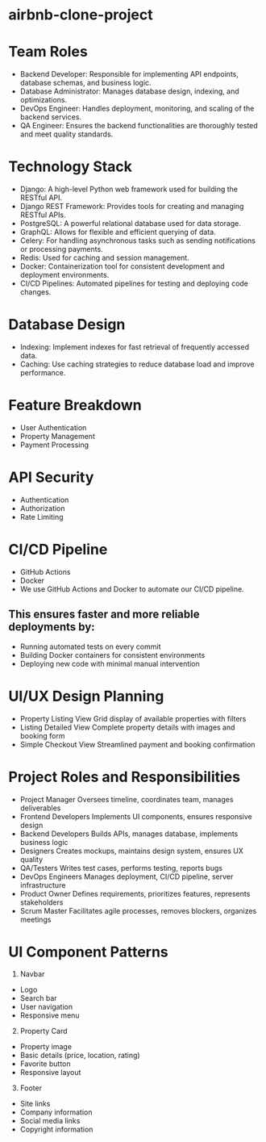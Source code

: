 # airbnb-clone-project

# Team Roles
- Backend Developer: Responsible for implementing API endpoints, database schemas, and business logic.
- Database Administrator: Manages database design, indexing, and optimizations.
- DevOps Engineer: Handles deployment, monitoring, and scaling of the backend services.
- QA Engineer: Ensures the backend functionalities are thoroughly tested and meet quality standards.

# Technology Stack
- Django: A high-level Python web framework used for building the RESTful API.
- Django REST Framework: Provides tools for creating and managing RESTful APIs.
- PostgreSQL: A powerful relational database used for data storage.
- GraphQL: Allows for flexible and efficient querying of data.
- Celery: For handling asynchronous tasks such as sending notifications or processing payments.
- Redis: Used for caching and session management.
- Docker: Containerization tool for consistent development and deployment environments.
- CI/CD Pipelines: Automated pipelines for testing and deploying code changes.

# Database Design
- Indexing: Implement indexes for fast retrieval of frequently accessed data.
- Caching: Use caching strategies to reduce database load and improve performance.

# Feature Breakdown
- User Authentication
-  Property Management
- Payment Processing

# API Security
- Authentication
- Authorization
- Rate Limiting

# CI/CD Pipeline
- GitHub Actions
- Docker
- We use GitHub Actions and Docker to automate our CI/CD pipeline.  
## This ensures faster and more reliable deployments by:
- Running automated tests on every commit
- Building Docker containers for consistent environments
- Deploying new code with minimal manual intervention

# UI/UX Design Planning
- Property Listing View	Grid display of available properties with filters
- Listing Detailed View	Complete property details with images and booking form
- Simple Checkout View	Streamlined payment and booking confirmation

# Project Roles and Responsibilities
- Project Manager	Oversees timeline, coordinates team, manages deliverables
- Frontend Developers	Implements UI components, ensures responsive design
- Backend Developers	Builds APIs, manages database, implements business logic
- Designers	Creates mockups, maintains design system, ensures UX quality
- QA/Testers	Writes test cases, performs testing, reports bugs
- DevOps Engineers	Manages deployment, CI/CD pipeline, server infrastructure
- Product Owner	Defines requirements, prioritizes features, represents stakeholders
- Scrum Master	Facilitates agile processes, removes blockers, organizes meetings

# UI Component Patterns
1. Navbar
- Logo
- Search bar
- User navigation
- Responsive menu
2. Property Card
- Property image
- Basic details (price, location, rating)
- Favorite button
- Responsive layout
3. Footer
- Site links
- Company information
- Social media links
- Copyright information

